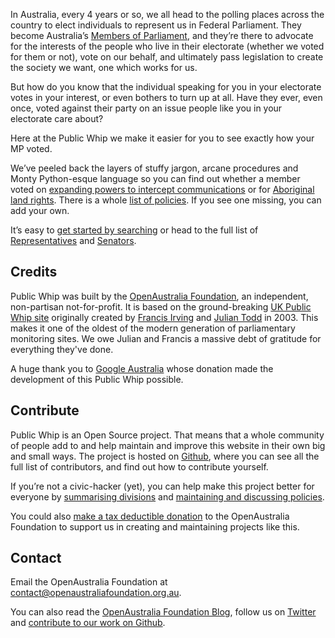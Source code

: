 In Australia, every 4 years or so, we all head to the polling places across the country to elect individuals to represent us in Federal Parliament. They become Australia’s [Members of Parliament](/members), and they’re there to advocate for the interests of the people who live in their electorate (whether we voted for them or not), vote on our behalf, and ultimately pass legislation to create the society we want, one which works for us.

But how do you know that the individual speaking for you in your electorate votes in your interest, or even bothers to turn up at all. Have they ever, even once, voted against their party on an issue people like you in your electorate care about?

Here at the Public Whip we make it easier for you to see exactly how your MP voted.

We’ve peeled back the layers of stuffy jargon, arcane procedures and Monty Python-esque language so you can find out whether a member voted on [expanding powers to intercept communications](/policies/44) or for [Aboriginal land rights](/policies/24). There is a whole [list of policies](/policies). If you see one missing, you can add your own.

It’s easy to [get started by searching](/search) or head to the full list of [Representatives](/members/representatives) and  [Senators](/members/senate).

## Credits

Public Whip was built by the [OpenAustralia Foundation](https://www.openaustraliafoundation.org.au), an independent, non-partisan not-for-profit. It is based on the ground-breaking [UK Public Whip site](http://www.publicwhip.org.uk/) originally created by
[Francis Irving](http://www.flourish.org/) and [Julian Todd](http://www.goatchurch.org.uk/) in 2003. This makes it one of the oldest of the modern generation of parliamentary monitoring sites. We owe Julian and Francis a massive debt of gratitude for everything they've done.

A huge thank you to [Google Australia](http://www.google.com.au) whose donation made the development of this Public Whip possible.

## <a name='contribute'></a>Contribute

Public Whip is an Open Source project. That means that a whole community of people add to and help maintain and improve this website in their own big and small ways. The project is hosted on [Github](https://github.com/openaustralia/publicwhip), where you can see all the full list of contributors, and find out how to contribute yourself.

If you’re not a civic-hacker (yet), you can help make this project better for everyone by [summarising divisions](/divisions) and [maintaining and discussing policies](/policies).

You could also [make a tax deductible donation](https://www.openaustraliafoundation.org.au/donate/) to the OpenAustralia Foundation to support us in creating and maintaining projects like this.

## <a name='contact'></a>Contact

Email the OpenAustralia Foundation at [contact@openaustraliafoundation.org.au](mailto:contact@openaustraliafoundation.org.au).

You can also read the [OpenAustralia Foundation Blog](https://www.openaustraliafoundation.org.au/blog/), follow us on [Twitter](http://twitter.com/openaustralia) and [contribute to our work on Github](https://github.com/openaustralia).
